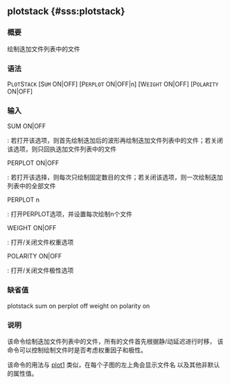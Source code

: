 ## plotstack {#sss:plotstack}

### 概要

绘制迭加文件列表中的文件

### 语法

P`LOT`S`TACK` \[S`UM` ON|OFF\] \[P`ERPLOT` ON|OFF|n\] \[W`EIGHT`
ON|OFF\] \[P`OLARITY` ON|OFF\]

### 输入

SUM ON|OFF

:   若打开该选项，则首先绘制迭加后的波形再绘制迭加文件列表中的文件；若关闭该选项，则只回执迭加文件列表中的文件

PERPLOT ON|OFF

:   若打开该选择，则每次只绘制固定数目的文件；若关闭该选项，则一次绘制迭加列表中的全部文件

PERPLOT n

:   打开PERPLOT选项，并设置每次绘制n个文件

WEIGHT ON|OFF

:   打开/关闭文件权重选项

POLARITY ON|OFF

:   打开/关闭文件极性选项

### 缺省值

plotstack sum on perplot off weight on polarity on

### 说明

该命令绘制迭加文件列表中的文件，所有的文件首先根据静/动延迟进行时移，
该命令可以控制绘制文件时是否考虑权重因子和极性。

该命令的用法与 [plot1](/commands/plot1.html)
类似，在每个子图的左上角会显示文件名 以及其他非默认的属性值。
